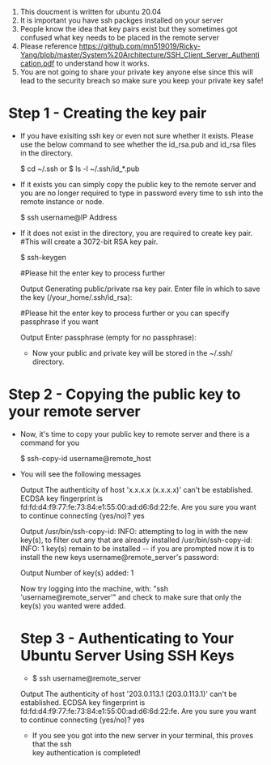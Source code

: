 1. This doucment is written for ubuntu 20.04 
2. It is important you have ssh packges installed on your server 
3. People know the idea that key pairs exist but they sometimes got confused what key needs to be placed in the remote server 
4. Please reference https://github.com/mn519019/Ricky-Yang/blob/master/System%20Architecture/SSH_Client_Server_Authentication.pdf to understand how it works.
5. You are not going to share your private key anyone else since this will lead to the security breach so make sure you keep your private key safe! 


# Step 1 - Creating the key pair 
- If you have exisiting ssh key or even not sure whether it exists. Please use the below command to see whether the id_rsa.pub and id_rsa files in the directory.

  $ cd ~/.ssh 
  or
  $ ls -l ~/.ssh/id_*.pub 
  
- If it exists you can simply copy the public key to the remote server and you are no longer required to type in password every time to ssh into the remote instance or node. 

  $ ssh username@IP Address 
  
- If it does not exist in the directory, you are required to create key pair. 
  #This will create a 3072-bit RSA key pair. 
  
  $ ssh-keygen
  
  #Please hit the enter key to process further
  
  Output
  Generating public/private rsa key pair.
  Enter file in which to save the key (/your_home/.ssh/id_rsa):
  
  #Please hit the enter key to process further or you can specify passphrase if you want
  
  Output
  Enter passphrase (empty for no passphrase):
  
  - Now your public and private key will be stored in the ~/.ssh/ directory. 


# Step 2 - Copying the public key to your remote server 

- Now, it's time to copy your public key to remote server and there is a command for you

  $ ssh-copy-id username@remote_host 
  
- You will see the following messages

  Output
  The authenticity of host 'x.x.x.x (x.x.x.x)' can't be established.
  ECDSA key fingerprint is fd:fd:d4:f9:77:fe:73:84:e1:55:00:ad:d6:6d:22:fe.
  Are you sure you want to continue connecting (yes/no)? 
  yes
  
  Output
  /usr/bin/ssh-copy-id: INFO: attempting to log in with the new key(s), to filter out     any that are already installed
  /usr/bin/ssh-copy-id: INFO: 1 key(s) remain to be installed -- if you are prompted now   it is to install the new keys
  username@remote_server's password:
  
  Output
  Number of key(s) added: 1

  Now try logging into the machine, with:   "ssh 'username@remote_server'"
  and check to make sure that only the key(s) you wanted were added.
  
  # Step 3 - Authenticating to Your Ubuntu Server Using SSH Keys
  
  - $ ssh username@remote_server 

  Output
  The authenticity of host '203.0.113.1 (203.0.113.1)' can't be established.
  ECDSA key fingerprint is fd:fd:d4:f9:77:fe:73:84:e1:55:00:ad:d6:6d:22:fe.
  Are you sure you want to continue connecting (yes/no)? yes
  
  - If you see you got into the new server in your terminal, this proves that the ssh   
  key authentication is completed! 
  
  
